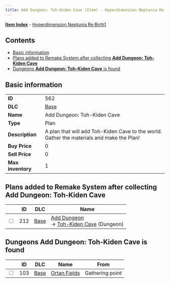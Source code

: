 ```yaml
---
title: Add Dungeon: Toh-Kiden Cave (Item) - Hyperdimension Neptunia Re;Birth1
---
```


[**Item Index**](/neptunia/rb1/item/index.html) - [Hyperdimension Neptunia Re;Birth1](/neptunia/rb1)

## Contents

- [Basic information](#basic-information)
- [Plans added to Remake System after collecting **Add Dungeon: Toh-Kiden Cave**](#plans-added-to-remake-system-after-collecting-add-dungeon-toh-kiden-cave)
- [Dungeons **Add Dungeon: Toh-Kiden Cave** is found](#dungeons-add-dungeon-toh-kiden-cave-is-found)

## Basic information

|   |   |
| -- | -- |
| **ID** | 562 |
| **DLC** | [Base](/neptunia/rb1/dlc/1-base.html) |
| **Name** | Add Dungeon: Toh-Kiden Cave |
| **Type** | Plan |
| **Description** | A plan that will add Toh-Kiden Cave to the world. Gather the materials and make the Plan! |
| **Buy Price** | 0 |
| **Sell Price** | 0 |
| **Max inventory** | 1 |


## Plans added to Remake System after collecting **Add Dungeon: Toh-Kiden Cave**

|    | ID | DLC | Name |
| -- | -- | --- | ---- |
| <input type="checkbox" id="rb1-remake-1-212" class="trackbox" /> | 212 | [Base](/neptunia/rb1/dlc/1-base.html) | [Add Dungeon](/neptunia/rb1/remake/1-212-add-dungeon.html)<br /> → [Toh-Kiden Cave](/neptunia/rb1/dungeon/1-104-toh-kiden-cave.html) (Dungeon) |


## Dungeons **Add Dungeon: Toh-Kiden Cave** is found

|    | ID | DLC | Name | From |
| -- | -- | --- | ---- | ---- |
| <input type="checkbox" id="rb1-dungeon-1-103" class="trackbox" /> | 103 | [Base](/neptunia/rb1/dlc/1-base.html) | [Ortan Fields](/neptunia/rb1/dungeon/1-103-ortan-fields.html) | Gathering point |
